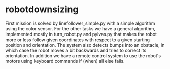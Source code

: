 # robotdownsizing

First mission is solved by linefollower_simple.py with a simple algorithm using the color sensor. For the other tasks we have a general algorithm, implemented mostly in turn_robot.py and pylvas.py that makes the robot more or less follow given coordinates with respect to a given starting position and orientation. The system also detects bumps into an obstacle, in which case the robot moves a bit backwards and tries to correct its orientation. In addition we have a remote control system to use the robot's motors using keyboard commands if (when) all else fails.

